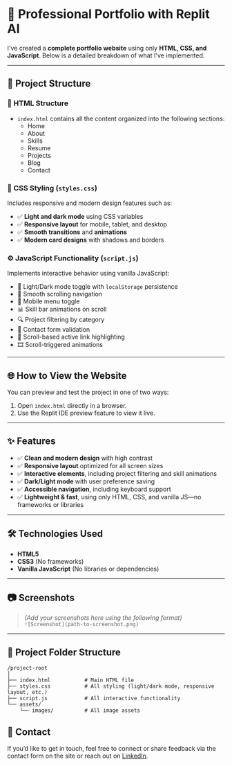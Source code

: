 # **💼 Professional Portfolio with Replit AI**

I've created a **complete portfolio website** using only **HTML, CSS, and JavaScript**. Below is a detailed breakdown of what I've implemented.

---

## **🚧 Project Structure**

### **🧱 HTML Structure**
- `index.html` contains all the content organized into the following sections:
  - Home
  - About
  - Skills
  - Resume
  - Projects
  - Blog
  - Contact

### **🎨 CSS Styling (`styles.css`)**
Includes responsive and modern design features such as:
- ✅ **Light and dark mode** using CSS variables  
- ✅ **Responsive layout** for mobile, tablet, and desktop  
- ✅ **Smooth transitions** and **animations**  
- ✅ **Modern card designs** with shadows and borders  

### **⚙️ JavaScript Functionality (`script.js`)**
Implements interactive behavior using vanilla JavaScript:
- 🌙 Light/Dark mode toggle with `localStorage` persistence  
- 🔗 Smooth scrolling navigation  
- 📱 Mobile menu toggle  
- 📊 Skill bar animations on scroll  
- 🔍 Project filtering by category  
- 📨 Contact form validation  
- 📌 Scroll-based active link highlighting  
- 🎞️ Scroll-triggered animations  

---

## **🌐 How to View the Website**

You can preview and test the project in one of two ways:
1. Open `index.html` directly in a browser.  
2. Use the Replit IDE preview feature to view it live.  

---

## **✨ Features**

- ✅ **Clean and modern design** with high contrast  
- ✅ **Responsive layout** optimized for all screen sizes  
- ✅ **Interactive elements**, including project filtering and skill animations  
- ✅ **Dark/Light mode** with user preference saving  
- ✅ **Accessible navigation**, including keyboard support  
- ✅ **Lightweight & fast**, using only HTML, CSS, and vanilla JS—no frameworks or libraries  

---

## **🛠️ Technologies Used**

- **HTML5**  
- **CSS3** (No frameworks)  
- **Vanilla JavaScript** (No libraries or dependencies)  

---

## **📷 Screenshots**

> *(Add your screenshots here using the following format)*  
> `![Screenshot](path-to-screenshot.png)`

---

## **📁 Project Folder Structure**

```plaintext
/project-root
│
├── index.html           # Main HTML file
├── styles.css           # All styling (light/dark mode, responsive layout, etc.)
├── script.js            # All interactive functionality
└── assets/
    └── images/          # All image assets
```
## **📩 Contact**

If you’d like to get in touch, feel free to connect or share feedback via the contact form on the site or reach out on [LinkedIn](https://www.linkedin.com/in/jhasaketan-sa-a999bb219/).

